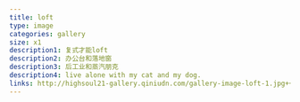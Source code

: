 ```yaml
---
title: loft
type: image
categories: gallery
size: x1
description1: 复式才能loft
description2: 办公台和落地窗
description3: 后工业和蒸汽朋克
description4: live alone with my cat and my dog.
links: http://highsoul21-gallery.qiniudn.com/gallery-image-loft-1.jpg+++http://highsoul21-gallery.qiniudn.com/gallery-image-loft-2.jpg+++http://highsoul21-gallery.qiniudn.com/gallery-image-loft-3.jpg+++http://highsoul21-gallery.qiniudn.com/gallery-image-loft-4.jpg
---
```

